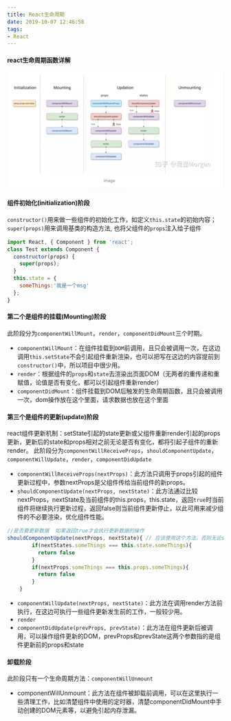```yaml
---
title: React生命周期
date: 2019-10-07 12:46:58
tags:
- React
---
```

#### react生命周期函数详解
![生命周期](../images/lifecycle.png)

#### 组件初始化(initialization)阶段
`constructor()`用来做一些组件的初始化工作，如定义`this.state`的初始内容；`super(props)`用来调用基类的构造方法, 也将父组件的`props`注入给子组件
``` js
import React, { Component } from 'react';
class Test extends Component {
  constructor(props) {
    super(props);
  }
  this.state = { 
    someThings:'我是一个msg'
  };
}
```

#### 第二个是组件的挂载(Mounting)阶段
此阶段分为`componentWillMount`，`render`，`componentDidMount`三个时期。
- `componentWillMount`：在组件挂载到`DOM`前调用，且只会被调用一次，在这边调用`this.setState`不会引起组件重新渲染，也可以把写在这边的内容提前到`constructor()`中，所以项目中很少用。
- `render`：根据组件的`props`和`state`去渲染出页面DOM（无两者的重传递和重赋值，论值是否有变化，都可以引起组件重新render）
- `componentDidMount`：组件挂载到DOM后触发的生命周期函数，且只会被调用一次，dom操作放在这个里面，请求数据也放在这个里面

#### 第三个是组件的更新(update)阶段
react组件更新机制：setState引起的state更新或父组件重新render引起的props更新，更新后的state和props相对之前无论是否有变化，都将引起子组件的重新render。
此阶段分为`componentWillReceiveProps`，`shouldComponentUpdate`，`componentWillUpdate`，`render`，`componentDidUpdate`
- `componentWillReceiveProps(nextProps)`：此方法只调用于props引起的组件更新过程中，参数nextProps是父组件传给当前组件的新props。
- `shouldComponentUpdate(nextProps, nextState)`：此方法通过比较nextProps，nextState及当前组件的this.props，this.state，返回`true`时当前组件将继续执行更新过程，返回false则当前组件更新停止，以此可用来减少组件的不必要渲染，优化组件性能。
``` js
//是否要更新数据  如果返回true才会执行更新数据的操作
shouldComponentUpdate(nextProps, nextState){ // 应该使用这个方法，否则无论state是否有变化都将会导致组件重新渲染
        if(nextStates.someThings === this.state.someThings){
          return false
        }
        if(nextProps.someThings === this.props.someThings){
          return false
        }
    }
```
- `componentWillUpdate(nextProps, nextState)`：此方法在调用render方法前执行，在这边可执行一些组件更新发生前的工作，一般较少用。
- `render`
- `componentDidUpdate(prevProps, prevState)`：此方法在组件更新后被调用，可以操作组件更新的DOM，prevProps和prevState这两个参数指的是组件更新前的props和state

#### 卸载阶段
此阶段只有一个生命周期方法：`componentWillUnmount`
- componentWillUnmount：此方法在组件被卸载前调用，可以在这里执行一些清理工作，比如清楚组件中使用的定时器，清楚componentDidMount中手动创建的DOM元素等，以避免引起内存泄漏。